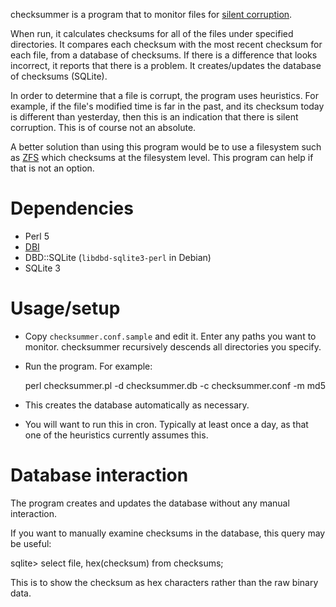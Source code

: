 checksummer is a program that to monitor files for [silent
corruption](https://en.wikipedia.org/wiki/Data_degradation).

When run, it calculates checksums for all of the files under specified
directories. It compares each checksum with the most recent checksum for each
file, from a database of checksums. If there is a difference that looks
incorrect, it reports that there is a problem. It creates/updates the database
of checksums (SQLite).

In order to determine that a file is corrupt, the program uses heuristics. For
example, if the file's modified time is far in the past, and its checksum today
is different than yesterday, then this is an indication that there is silent
corruption. This is of course not an absolute.

A better solution than using this program would be to use a filesystem such as
[ZFS](https://en.wikipedia.org/wiki/ZFS) which checksums at the filesystem
level. This program can help if that is not an option.


# Dependencies
  * Perl 5
  * [DBI](http://dbi.perl.org/)
  * DBD::SQLite (`libdbd-sqlite3-perl` in Debian)
  * SQLite 3


# Usage/setup
  * Copy `checksummer.conf.sample` and edit it. Enter any paths you want to
    monitor. checksummer recursively descends all directories you specify.
  * Run the program. For example:

    perl checksummer.pl -d checksummer.db -c checksummer.conf -m md5

  * This creates the database automatically as necessary.
  * You will want to run this in cron. Typically at least once a day, as that
    one of the heuristics currently assumes this.


# Database interaction
The program creates and updates the database without any manual interaction.

If you want to manually examine checksums in the database, this query may be
useful:

sqlite> select file, hex(checksum) from checksums;

This is to show the checksum as hex characters rather than the raw binary data.

